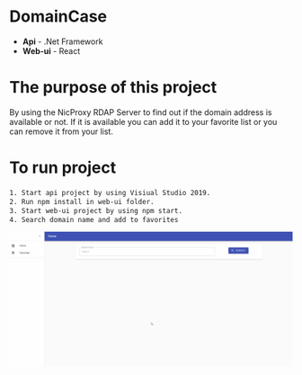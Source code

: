 # DomainCase
  - <b>Api</b> -	.Net Framework 
  - <b>Web-ui</b> 	- React

# The purpose of this project
By using the NicProxy RDAP Server to find out if the domain address is available or not.
If it is available you can add it to your favorite list or you can remove it from your list.

# To run project
	1. Start api project by using Visiual Studio 2019.
	2. Run npm install in web-ui folder.
	3. Start web-ui project by using npm start.
  	4. Search domain name and add to favorites
	
<img src="https://raw.githubusercontent.com/caglardurmus/DomainCase/master/DomainCase.gif" alt="demo" style="max-width:100%;">
